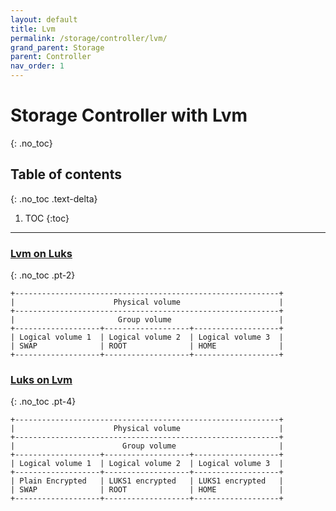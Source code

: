 ```yaml
---
layout: default
title: Lvm
permalink: /storage/controller/lvm/
grand_parent: Storage
parent: Controller
nav_order: 1
---
```


# Storage Controller with Lvm
{: .no_toc}

## Table of contents
{: .no_toc .text-delta}

1. TOC
{:toc}

---

### [Lvm on Luks](/Andromeda/storage/controller/)
{: .no_toc .pt-2}

```
+-----------------------------------------------------------+
|                      Physical volume                      |
+-----------------------------------------------------------+
|                       Group volume                        |
+-------------------+-------------------+-------------------+
| Logical volume 1  | Logical volume 2  | Logical volume 3  |
| SWAP              | ROOT              | HOME              |
+-------------------+-------------------+-------------------+
```

### [Luks on Lvm](/Andromeda/storage/controller/)
{: .no_toc .pt-4}

```
+-----------------------------------------------------------+
|                      Physical volume                      |
+-----------------------------------------------------------+
|                        Group volume                       |
+-------------------+-------------------+-------------------+
| Logical volume 1  | Logical volume 2  | Logical volume 3  |
+-------------------+-------------------+-------------------+
| Plain Encrypted   | LUKS1 encrypted   | LUKS1 encrypted   |
| SWAP              | ROOT              | HOME              |
+-------------------+-------------------+-------------------+
```
